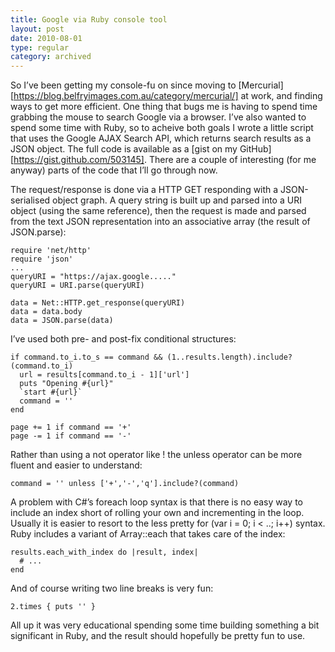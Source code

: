```yaml
---
title: Google via Ruby console tool
layout: post
date: 2010-08-01
type: regular
category: archived
---
```


So I’ve been getting my console-fu on since moving to [Mercurial][https://blog.belfryimages.com.au/category/mercurial/] at work, and finding ways to get more efficient. One thing that bugs me is having to spend time grabbing the mouse to search Google via a browser. I’ve also wanted to spend some time with Ruby, so to acheive both goals I wrote a little script that uses the Google AJAX Search API, which returns search results as a JSON object. The full code is available as a [gist on my GitHub][https://gist.github.com/503145]. There are a couple of interesting (for me anyway) parts of the code that I’ll go through now.

The request/response is done via a HTTP GET responding with a JSON-serialised object graph. A query string is built up and parsed into a URI object (using the same reference), then the request is made and parsed from the text JSON representation into an associative array (the result of JSON.parse):

	require 'net/http'
	require 'json'
	...
	queryURI = "https://ajax.google....."
	queryURI = URI.parse(queryURI)
	 
	data = Net::HTTP.get_response(queryURI)
	data = data.body
	data = JSON.parse(data)

I’ve used both pre- and post-fix conditional structures:

	if command.to_i.to_s == command && (1..results.length).include?(command.to_i)
	  url = results[command.to_i - 1]['url']
	  puts "Opening #{url}"
	  `start #{url}`
	  command = ''
	end
	 
	page += 1 if command == '+'
	page -= 1 if command == '-'

Rather than using a not operator like ! the unless operator can be more fluent and easier to understand:

	command = '' unless ['+','-','q'].include?(command)

A problem with C#’s foreach loop syntax is that there is no easy way to include an index short of rolling your own and incrementing in the loop. Usually it is easier to resort to the less pretty for (var i = 0; i < ..; i++) syntax. Ruby includes a variant of Array::each that takes care of the index:

	results.each_with_index do |result, index|
	  # ...
	end

And of course writing two line breaks is very fun:

	2.times { puts '' }

All up it was very educational spending some time building something a bit significant in Ruby, and the result should hopefully be pretty fun to use.

